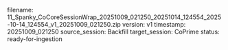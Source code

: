 filename: 11_Spanky_CoCoreSessionWrap_20251009_021250_20251014_124554_2025-10-14_124554_v1_20251009_021250.zip
version: v1
timestamp: 20251009_021250
source_session: Backfill
target_session: CoPrime
status: ready-for-ingestion
